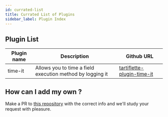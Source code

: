 ```yaml
---
id: currated-list
title: Currated List of Plugins
sidebar_label: Plugin Index
---
```


## Plugin List

| Plugin name | Description                                               | Github URL                                                |
| ----------- | --------------------------------------------------------- | --------------------------------------------------------- |
| time-it     | Allows you to time a field execution method by logging it | [tartiflette-plugin-time-it](https://github.com/tartiflette/tartiflette-plugin-time-it) |

## How can I add my own ?

Make a PR to [this repository](https://github.com/tartiflette/tartiflette) with the correct info and we'll study your request with pleasure.
